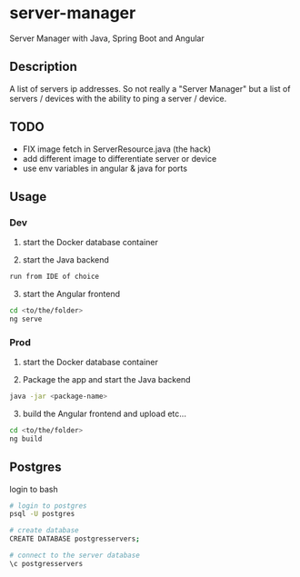 # server-manager
Server Manager with Java, Spring Boot and Angular

## Description
A list of servers ip addresses. So not really a "Server Manager" but a list of servers / devices with
the ability to ping a server / device.

## TODO
- FIX image fetch in ServerResource.java (the hack)
- add different image to differentiate server or device
- use env variables in angular & java for ports

## Usage
### Dev
1. start the Docker database container

2. start the Java backend
```bash
run from IDE of choice
```
3. start the Angular frontend
```bash
cd <to/the/folder>
ng serve
```

### Prod
1. start the Docker database container

2. Package the app and start the Java backend
```bash
java -jar <package-name>
```
3. build the Angular frontend and upload etc...
```bash
cd <to/the/folder>
ng build
```

## Postgres
login to bash
```bash
# login to postgres
psql -U postgres

# create database
CREATE DATABASE postgresservers;

# connect to the server database
\c postgresservers
```
